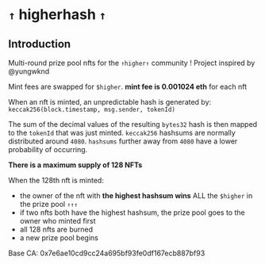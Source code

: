 # `↑` higherhash `↑`

## Introduction

Multi-round prize pool nfts for the `↑higher↑` community !  Project inspired  by @yungwknd 

Mint fees are swapped for `$higher`. **mint fee is 0.001024 eth** for each nft

When an nft is minted, an unpredictable hash is generated by: `keccak256(block.timestamp, msg.sender, tokenId)`

The sum of the decimal values of the resulting `bytes32` hash is then mapped to the `tokenId` that was just minted. `keccak256` hashsums are normally distributed around `4080`. `hashsums` further away from `4080` have a lower probability of occurring. 

**There is a maximum supply of 128 NFTs**

When the 128th nft is minted:
  - the owner of the nft with **the highest hashsum wins** ALL the `$higher` in the prize pool `↑↑↑`
  - if two nfts both have the highest hashsum, the prize pool goes to the owner who minted first
  - all 128 nfts are burned
  - a new prize pool begins





Base CA: 0x7e6ae10cd9cc24a695bf93fe0df167ecb887bf93
